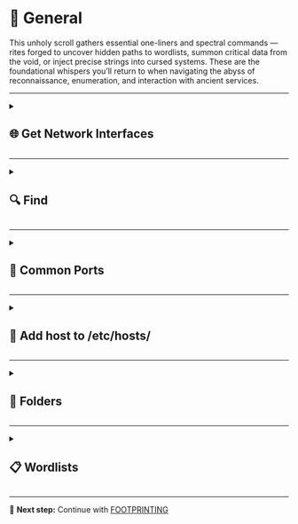 # 🧠 General

This unholy scroll gathers essential one-liners and spectral commands — rites forged to uncover hidden paths to wordlists, summon critical data from the void, or inject precise strings into cursed systems. These are the foundational whispers you’ll return to when navigating the abyss of reconnaissance, enumeration, and interaction with ancient services.

---

<details>
<summary><h2>🌐 Get Network Interfaces</h2></summary>

### 🪟 Windows

#### PowerShell

List all IPv4 addresses with interface names (detailed)  

```powershell
Get-NetIPAddress -AddressFamily IPv4 | Format-Table InterfaceAlias, IPAddress
```

List interfaces with IPv4 addresses (filtered, concise)  

```powershell
Get-NetIPConfiguration | Where-Object { $_.IPv4Address } | Select-Object InterfaceAlias, @{n='IPv4';e={$_.IPv4Address.IPAddress}}
```

#### CMD

REM Show all network configuration details

```cmd
ipconfig /all
```

REM Show only IPv4 addresses and adapter names

```cmd
ipconfig /all | findstr /R /C:"IPv4 Address" /C:"adapter"
```

---

### 🐧 Linux

Show all network interfaces and addresses (modern)

```bash
ip addr
```

One-line summary of all interfaces and addresses

```bash
ip -o addr | awk -F ' +|/' '/inet/ {print $2, $4}'
```

One-line summary of IPv4 addresses only

```bash
ip -4 -o addr | awk -F ' +|/' '/inet/ {print $2, $4}'
```

Legacy: Show all interfaces and IPv4 addresses

```bash
ifconfig -a | grep -w inet | awk '{print $1, $2}'
```

</details>

---

<details>
<summary><h2>🔍 Find</h2></summary>

### 🪟 Windows

#### PowerShell

Recursively find files named flag.txt and show full paths

```powershell
Get-ChildItem -Path C:\ -Recurse -Filter "flag.txt" -File -ErrorAction SilentlyContinue | Select-Object FullName
```

#### CMD

REM Recursively search for flag.txt from current directory

```cmd
dir flag.txt /S /P
```

---

### 🐧 Linux

Recursively find files named flag.txt, suppress errors

```bash
find / -type f -iname flag.txt 2>/dev/null
```

</details>

---

<details>
<summary><h2>🚢 Common Ports</h2></summary>

| TCP Port | TCP Service                         | UDP Port | UDP Service            |
|----------|--------------------------------------|----------|-------------------------|
| 1        | tcpmux                               | 1        | N/A                     |
| 3        | CompressNET                          | 7        | Echo                    |
| 5        | RJE                                  | 9        | Discard                 |
| 7        | Echo                                 | 17       | QOTD                    |
| 9        | Discard                              | 19       | Chargen                 |
| 11       | SYSTAT                               | 37       | Time                    |
| 13       | Daytime                              | 49       | TACACS                  |
| 17       | QOTD                                 | 53       | DNS                     |
| 18       | Message Send Protocol                | 67       | DHCP Server             |
| 19       | Chargen                              | 68       | DHCP Client             |
| 20       | FTP Data                             | 69       | TFTP                    |
| 21       | FTP Control                          | 111      | RPCbind                 |
| 22       | SSH                                  | 123      | NTP                     |
| 23       | Telnet                               | 135      | MS RPC                  |
| 25       | SMTP                                 | 137      | NetBIOS Name Service    |
| 37       | Time                                 | 138      | NetBIOS Datagram        |
| 39       | RLP                                  | 161      | SNMP                    |
| 42       | WINS Replication                     | 162      | SNMP Trap               |
| 43       | WHOIS                                | 177      | XDMCP                   |
| 49       | TACACS                               | 500      | ISAKMP                  |
| 53       | DNS                                  | 514      | Syslog                  |
| 70       | Gopher                               | 520      | RIP                     |
| 79       | Finger                               | 631      | IPP                     |
| 80       | HTTP                                 | 1434     | MSSQL Monitor           |
| 88       | Kerberos                             | 1645     | RADIUS (alt)            |
| 109      | POP2                                 | 1646     | RADIUS Accounting       |
| 110      | POP3                                 | 1812     | RADIUS                  |
| 111      | RPCbind                              | 1813     | RADIUS Accounting       |
| 113      | Ident                                | 2049     | NFS                     |
| 119      | NNTP                                 | 2222     | DirectAdmin             |
| 123      | NTP                                  | 3306     | MySQL                   |
| 135      | MS RPC                               | 3456     | VAT                     |
| 139      | NetBIOS                              | 3702     | WS-Discovery            |
| 143      | IMAP                                 | 4500     | IPsec NAT-T             |
| 161      | SNMP                                 | 5353     | mDNS                    |
| 179      | BGP                                  | 5060     | SIP                     |
| 194      | IRC                                  | 5355     | LLMNR                   |
| 201      | AppleTalk                            | 6000     | X11                     |
| 220      | IMAP3                                | 10000    | Webmin                  |
| 389      | LDAP                                 | 17185    | Sounds Virtual          |
| 443      | HTTPS                                | 49152    | Windows RPC Dynamic     |
| 445      | SMB                                  |          |                         |
| 464      | Kerberos Change/Set Password         |          |                         |
| 465      | SMTPS                                |          |                         |
| 514      | Shell                                |          |                         |
| 515      | Printer                              |          |                         |
| 543      | Kerberos login                       |          |                         |
| 544      | Kerberos shell                       |          |                         |
| 548      | AFP                                  |          |                         |
| 554      | RTSP                                 |          |                         |
| 587      | SMTP Submission                      |          |                         |
| 631      | IPP                                  |          |                         |
| 636      | LDAPS                                |          |                         |
| 646      | LDP                                  |          |                         |
| 873      | rsync                                |          |                         |
| 990      | FTPS                                 |          |                         |
| 993      | IMAPS                                |          |                         |
| 995      | POP3S                                |          |                         |
| 1025     | Microsoft RPC                        |          |                         |
| 1080     | SOCKS                                |          |                         |
| 1194     | OpenVPN                              |          |                         |
| 1433     | MSSQL                                |          |                         |
| 1434     | MSSQL Monitor                        |          |                         |
| 1521     | Oracle DB                            |          |                         |
| 1723     | PPTP                                 |          |                         |
| 2049     | NFS                                  |          |                         |
| 2082     | cPanel                               |          |                         |
| 2083     | cPanel SSL                           |          |                         |
| 2100     | Oracle XDB                           |          |                         |
| 2483     | Oracle DB Listener                   |          |                         |
| 2484     | Oracle DB Listener SSL               |          |                         |
| 3128     | Squid Proxy                          |          |                         |
| 3306     | MySQL                                |          |                         |
| 3389     | RDP                                  |          |                         |
| 3690     | Subversion                           |          |                         |
| 4444     | Metasploit                           |          |                         |
| 4664     | Google Desktop                       |          |                         |
| 4899     | Radmin                               |          |                         |
| 5000     | UPnP                                 |          |                         |
| 5060     | SIP                                  |          |                         |
| 5432     | PostgreSQL                           |          |                         |
| 5500     | VNC                                  |          |                         |
| 5631     | pcAnywhere                           |          |                         |
| 5900     | VNC                                  |          |                         |
| 6000     | X11                                  |          |                         |
| 6667     | IRC                                  |          |                         |
| 7000     | AFS                                  |          |                         |
| 8000     | HTTP Alt                             |          |                         |
| 8080     | HTTP Proxy                           |          |                         |
| 8443     | HTTPS Alt                            |          |                         |
| 8888     | HTTP Alt                             |          |                         |
| 9100     | Printer                              |          |                         |
| 9999     | Abyss Web Server                     |          |                         |
| 10000    | Webmin                               |          |                         |
| 32768    | Windows RPC                          |          |                         |
| 49152    | Windows RPC Dynamic                  |          |                         |

</details>


---

<details>
<summary><h2>📝 Add host to /etc/hosts/</summary>
  
```bash
echo "<IP> <DOMAIN>" | sudo tee -a /etc/hosts
```
  
</details>

---

<details>
<summary><h2>📁 Folders</summary>
  
```bash
tree .
```
  
</details>

---

<details>
<summary><h2>📋 Wordlists</summary>

```bash
# APIs
/usr/share/seclists/Discovery/Web-Content/api/api-endpoints.txt

# Subdomains and VHOSTS
/usr/share/seclists/Discovery/DNS/subdomains-top1million-5000.txt
/usr/share/seclists/Discovery/Web-Content/vhosts.txt

# Generic Files and Routes
/usr/share/wordlists/dirb/common.txt
/usr/share/seclists/Discovery/Web-Content/raft-medium-directories.txt
/usr/share/seclists/Discovery/Web-Content/raft-medium-files.txt
/usr/share/seclists/Discovery/Web-Content/Common-DB-Backups.txt
/usr/share/seclists/Discovery/Web-Content/Configuration-Files.txt
/usr/share/seclists/Discovery/Web-Content/Logs.txt

# Specific Technologies
/usr/share/seclists/Discovery/Web-Content/CMS/wordpress.txt
/usr/share/seclists/Discovery/Web-Content/jenkins.txt
/usr/share/seclists/Discovery/Web-Content/cloud-metadata.txt

# Users
/usr/share/seclists/Usernames/xato-net-10-million-usernames.txt
/usr/share/seclists/Usernames/top-usernames-shortlist.txt

# Passwords
/usr/share/wordlists/rockyou.txt
/usr/share/seclists/Passwords/Common-Credentials/10-million-password-list-top-100.txt
```

</details>

---

📘 **Next step:** Continue with [FOOTPRINTING](./01-footprinting.md)
